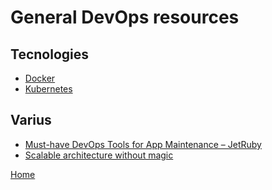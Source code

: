 # General DevOps resources

## Tecnologies

- [Docker](dev_ops/docker/links.md)
- [Kubernetes](dev_ops/kubernetes/links.md)

## Varius

- [Must-have DevOps Tools for App Maintenance – JetRuby][1]
- [Scalable architecture without magic][2]

[Home](../README.md)

[1]:https://expertise.jetruby.com/must-have-devops-tools-for-app-maintenance-fb914eb6fb5b
[2]:https://dev.to/uyouthe/scalable-architecture-without-magic-and-how-to-build-it-if-youre-not-google-336a